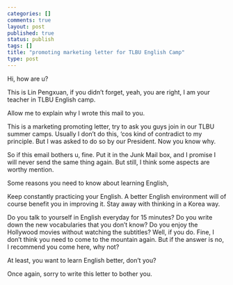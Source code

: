```yaml
--- 
categories: []
comments: true
layout: post
published: true
status: publish
tags: []
title: "promoting marketing letter for TLBU English Camp"
type: post
---
```

<div id="msgcns!3725CC0EE38B1F6!254" class="bvMsg">Hi, how are u? 

This is Lin Pengxuan, if you didn’t forget, yeah, you are right, I am your teacher in TLBU English camp.

Allow me to explain why I wrote this mail to you. 

This is a marketing promoting letter, try to ask you guys join in our TLBU summer camps. Usually I don’t do this, ‘cos kind of contradict to my principle. But I was asked to do so by our President. Now you know why.

So if this email bothers u, fine. Put it in the Junk Mail box, and I promise I will never send the same thing again. But still, I think some aspects are worthy mention.

Some reasons you need to know about learning English,

Keep constantly practicing your English.
A better English environment will of course benefit you in improving it.
Stay away with thinking in a Korea way.

Do you talk to yourself in English everyday for 15 minutes? Do you write down the new vocabularies that you don’t know? Do you enjoy the Hollywood movies without watching the subtitles?
Well, if you do. Fine, I don’t think you need to come to the mountain again. But if the answer is no, I recommend you come here, why not?

At least, you want to learn English better, don’t you?


Once again, sorry to write this letter to bother you.</div>
